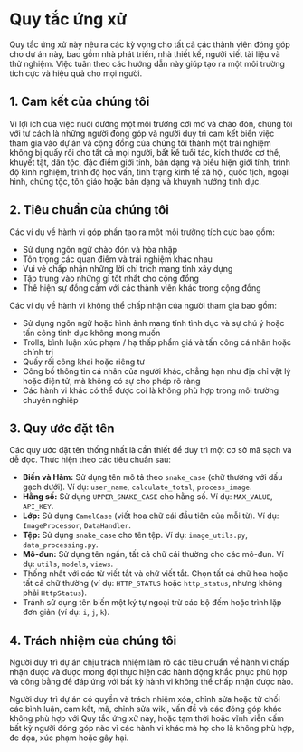 # Quy tắc ứng xử

Quy tắc ứng xử này nêu ra các kỳ vọng cho tất cả các thành viên đóng góp cho dự án này, bao gồm nhà phát triển, nhà thiết kế, người viết tài liệu và thử nghiệm. Việc tuân theo các hướng dẫn này giúp tạo ra một môi trường tích cực và hiệu quả cho mọi người.

## 1. Cam kết của chúng tôi

Vì lợi ích của việc nuôi dưỡng một môi trường cởi mở và chào đón, chúng tôi với tư cách là những người đóng góp và người duy trì cam kết biến việc tham gia vào dự án và cộng đồng của chúng tôi thành một trải nghiệm không bị quấy rối cho tất cả mọi người, bất kể tuổi tác, kích thước cơ thể, khuyết tật, dân tộc, đặc điểm giới tính, bản dạng và biểu hiện giới tính, trình độ kinh nghiệm, trình độ học vấn, tình trạng kinh tế xã hội, quốc tịch, ngoại hình, chủng tộc, tôn giáo hoặc bản dạng và khuynh hướng tình dục.

## 2. Tiêu chuẩn của chúng tôi

Các ví dụ về hành vi góp phần tạo ra một môi trường tích cực bao gồm:

*   Sử dụng ngôn ngữ chào đón và hòa nhập
*   Tôn trọng các quan điểm và trải nghiệm khác nhau
*   Vui vẻ chấp nhận những lời chỉ trích mang tính xây dựng
*   Tập trung vào những gì tốt nhất cho cộng đồng
*   Thể hiện sự đồng cảm với các thành viên khác trong cộng đồng

Các ví dụ về hành vi không thể chấp nhận của người tham gia bao gồm:

*   Sử dụng ngôn ngữ hoặc hình ảnh mang tính tình dục và sự chú ý hoặc tấn công tình dục không mong muốn
*   Trolls, bình luận xúc phạm / hạ thấp phẩm giá và tấn công cá nhân hoặc chính trị
*   Quấy rối công khai hoặc riêng tư
*   Công bố thông tin cá nhân của người khác, chẳng hạn như địa chỉ vật lý hoặc điện tử, mà không có sự cho phép rõ ràng
*   Các hành vi khác có thể được coi là không phù hợp trong môi trường chuyên nghiệp

## 3. Quy ước đặt tên

Các quy ước đặt tên thống nhất là cần thiết để duy trì một cơ sở mã sạch và dễ đọc. Thực hiện theo các tiêu chuẩn sau:

*   **Biến và Hàm:** Sử dụng tên mô tả theo `snake_case` (chữ thường với dấu gạch dưới). Ví dụ: `user_name`, `calculate_total`, `process_image`.
*   **Hằng số:** Sử dụng `UPPER_SNAKE_CASE` cho hằng số. Ví dụ: `MAX_VALUE`, `API_KEY`.
*   **Lớp:** Sử dụng `CamelCase` (viết hoa chữ cái đầu tiên của mỗi từ). Ví dụ: `ImageProcessor`, `DataHandler`.
*   **Tệp:** Sử dụng `snake_case` cho tên tệp. Ví dụ: `image_utils.py`, `data_processing.py`.
*   **Mô-đun:** Sử dụng tên ngắn, tất cả chữ cái thường cho các mô-đun. Ví dụ: `utils`, `models`, `views`.
*   Thống nhất với các từ viết tắt và chữ viết tắt. Chọn tất cả chữ hoa hoặc tất cả chữ thường (ví dụ: `HTTP_STATUS` hoặc `http_status`, nhưng không phải `HttpStatus`).
*   Tránh sử dụng tên biến một ký tự ngoại trừ các bộ đếm hoặc trình lặp đơn giản (ví dụ: `i`, `j`, `k`).

## 4. Trách nhiệm của chúng tôi

Người duy trì dự án chịu trách nhiệm làm rõ các tiêu chuẩn về hành vi chấp nhận được và được mong đợi thực hiện các hành động khắc phục phù hợp và công bằng để đáp ứng với bất kỳ hành vi không thể chấp nhận được nào.

Người duy trì dự án có quyền và trách nhiệm xóa, chỉnh sửa hoặc từ chối các bình luận, cam kết, mã, chỉnh sửa wiki, vấn đề và các đóng góp khác không phù hợp với Quy tắc ứng xử này, hoặc tạm thời hoặc vĩnh viễn cấm bất kỳ người đóng góp nào vì các hành vi khác mà họ cho là không phù hợp, đe dọa, xúc phạm hoặc gây hại.
